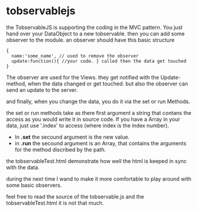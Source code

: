 tobservablejs
=============

the TobservableJS is supporting the coding in the MVC pattern. You just hand over your DataObject to a new tobservable. 
then you can add some observer to the module.
an observer should have this basic structure
```
{
  name:'some_name', // used to remove the observer
  update:function(){ //your code. } called then the data get touched
}
```
<p>
The observer are used for the Views. they get notified with the Update-method, when the data changed or get touched.
but also the observer can send an update to the server.
</p>
<p>
and finally, when you change the data, you do it via the set or run Methods.<br> 

the set or run methods take as there first argument a string that contans the access as you would write it in source code.
If you have a Array in your data, just use '.index' to access (where index is the index number).<br>
- In <b>.set</b> the secound argument is the new value.<br>
- in <b>.run</b> the secound argument is an Array, that contains the arguments for the method discribed by the path.
</p>
<p>
the tobservableTest.html demonstrate how well the html is keeped in sync with the data.
</p>
<p>
during the next time I wand to make it more comfortable to play around with some basic observers.
</p>
<p>
feel free to read the source of the tobservable.js and the tobservableTest.html it is not that much.
</p>
